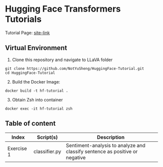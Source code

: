 # Hugging Face Transformers Tutorials

Tutorial Page: [site-link](https://huggingface.co/docs/transformers/en/quicktour)

## Virtual Environment

1.  Clone this repository and navigate to LLaVA folder
```
git clone https://github.com/NotYuSheng/HuggingFace-Tutorial.git
cd HuggingFace-Tutorial
```

2.  Build the Docker Image:
```
docker build -t hf-tutorial .
```

3.  Obtain Zsh into container
```
docker exec -it hf-tutorial zsh
```

## Table of content

| Index | Script(s) | Description |
| --- | --- | --- |
| Exercise 1 | classifier.py | Sentiment-analysis to analyze and classify sentence as positive or negative |

